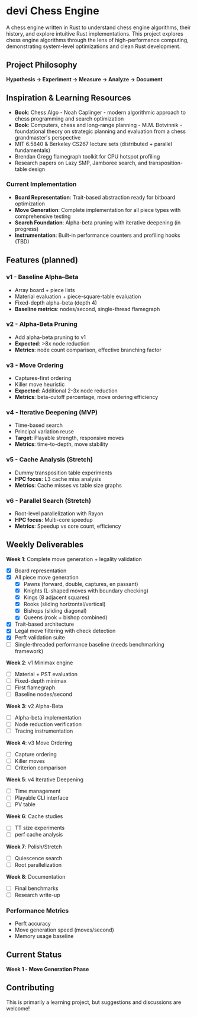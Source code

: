 # devi Chess Engine

A chess engine written in Rust to understand chess engine algorithms, their history, and explore intuitive Rust implementations. 
This project explores chess engine algorithms through the lens of high-performance computing, demonstrating system-level optimizations and clean Rust development.

## Project Philosophy
**Hypothesis → Experiment → Measure → Analyze → Document**

## Inspiration & Learning Resources
- **Book**: Chess Algo - Noah Caplinger - modern algorithmic approach to chess programming and search optimization
- **Book**: Computers, chess and long-range planning - M.M. Botvinnik - foundational theory on strategic planning and evaluation from a chess grandmaster's perspective
- MIT 6.5840 & Berkeley CS267 lecture sets (distributed + parallel fundamentals)
- Brendan Gregg flamegraph toolkit for CPU hotspot profiling
- Research papers on Lazy SMP, Jamboree search, and transposition-table design


### Current Implementation
- **Board Representation**: Trait-based abstraction ready for bitboard optimization
- **Move Generation**: Complete implementation for all piece types with comprehensive testing
- **Search Foundation**: Alpha-beta pruning with iterative deepening (in progress)
- **Instrumentation**: Built-in performance counters and profiling hooks (TBD)

## Features (planned)

### v1 - Baseline Alpha–Beta
- Array board + piece lists
- Material evaluation + piece-square-table evaluation
- Fixed-depth alpha–beta (depth 4)
- **Baseline metrics**: nodes/second, single-thread flamegraph

### v2 - Alpha-Beta Pruning  
- Add alpha-beta pruning to v1
- **Expected**: >8x node reduction
- **Metrics**: node count comparison, effective branching factor

### v3 - Move Ordering
- Captures-first ordering
- Killer move heuristic
- **Expected**: Additional 2-3x node reduction
- **Metrics**: beta-cutoff percentage, move ordering efficiency

### v4 - Iterative Deepening (MVP)
- Time-based search
- Principal variation reuse
- **Target**: Playable strength, responsive moves
- **Metrics**: time-to-depth, move stability

### v5 - Cache Analysis (Stretch)
- Dummy transposition table experiments
- **HPC focus**: L3 cache miss analysis
- **Metrics**: Cache misses vs table size graphs

### v6 - Parallel Search (Stretch)
- Root-level parallelization with Rayon
- **HPC focus**: Multi-core speedup
- **Metrics**: Speedup vs core count, efficiency


## Weekly Deliverables

**Week 1**: Complete move generation + legality validation
- [x] Board representation
- [x] All piece move generation
  - [x] Pawns (forward, double, captures, en passant)
  - [x] Knights (L-shaped moves with boundary checking)
  - [x] Kings (8 adjacent squares)
  - [x] Rooks (sliding horizontal/vertical)
  - [x] Bishops (sliding diagonal)
  - [x] Queens (rook + bishop combined)
- [x] Trait-based architecture
- [x] Legal move filtering with check detection
- [x] Perft validation suite
- [ ] Single-threaded performance baseline (needs benchmarking framework)

**Week 2**: v1 Minimax engine
- [ ] Material + PST evaluation
- [ ] Fixed-depth minimax
- [ ] First flamegraph
- [ ] Baseline nodes/second

**Week 3**: v2 Alpha-Beta
- [ ] Alpha-beta implementation
- [ ] Node reduction verification
- [ ] Tracing instrumentation

**Week 4**: v3 Move Ordering
- [ ] Capture ordering
- [ ] Killer moves
- [ ] Criterion comparison

**Week 5**: v4 Iterative Deepening
- [ ] Time management
- [ ] Playable CLI interface
- [ ] PV table

**Week 6**: Cache studies
- [ ] TT size experiments
- [ ] perf cache analysis

**Week 7**: Polish/Stretch
- [ ] Quiescence search
- [ ] Root parallelization

**Week 8**: Documentation
- [ ] Final benchmarks
- [ ] Research write-up

### Performance Metrics
- Perft accuracy
- Move generation speed (moves/second)
- Memory usage baseline

## Current Status
**Week 1 - Move Generation Phase**

## Contributing
This is primarily a learning project, but suggestions and discussions are welcome!